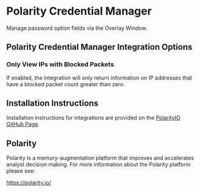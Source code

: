 # Polarity Credential Manager

Manage password option fields via the Overlay Window.

## Polarity Credential Manager Integration Options



### Only View IPs with Blocked Packets
If enabled, the integration will only return information on IP addresses that have a blocked packet count greater than zero.

## Installation Instructions

Installation instructions for integrations are provided on the [PolarityIO GitHub Page](https://polarityio.github.io/).

## Polarity

Polarity is a memory-augmentation platform that improves and accelerates analyst decision making. For more information about the Polarity platform please see:

https://polarity.io/
